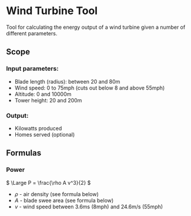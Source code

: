# Wind Turbine Tool

Tool for calculating the energy output of a wind turbine given a number of different parameters.

## Scope

### Input parameters:

* Blade length (radius): between 20 and 80m
* Wind speed: 0 to 75mph (cuts out below 8 and above 55mph)
* Altitude: 0 and 10000m
* Tower height: 20 and 200m

### Output:

* Kilowatts produced
* Homes served (optional)

## Formulas
### Power

$`
\Large P = \frac{\rho A v^3}{2}
`$

* $`\rho`$ - air density (see formula below)
* $``A``$ - blade swee area (see formula below)
* $`v`$ - wind speed between 3.6ms (8mph) and 24.6m/s (55mph)